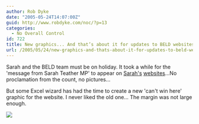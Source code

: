 ```yaml
---
author: Rob Dyke
date: "2005-05-24T14:07:00Z"
guid: http://www.robdyke.com/noc/?p=13
categories:
  - No Overall Control
id: 722
title: New graphics... And that’s about it for updates to BELD websites...
url: /2005/05/24/new-graphics-and-thats-about-it-for-updates-to-beld-websites/
---
```

Sarah and the BELD team must be on holiday. It took a while for the 'message from Sarah Teather MP' to appear on [Sarah's](http://www.sarahteather.org.uk/) [websites](http://brentlibdems.org.uk/)...No proclamation from the count, no pictures...

But some Excel wizard has had the time to create a new 'can't win here' graphic for the website. I never liked the old one... The margin was not large enough.

![](http://www.brentlibdems.org.uk/images/sites/217.160.173.25-3e678870b1c3f9.89263653/static/24.jpeg)